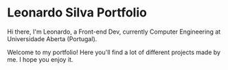 # Leonardo Silva Portfolio

Hi there, I'm Leonardo, a Front-end Dev, currently Computer Engineering at Universidade Aberta (Portugal). 

Welcome to my portfolio! Here you'll find a lot of different projects made by me. I hope you enjoy it.
